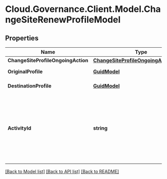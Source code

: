 # Cloud.Governance.Client.Model.ChangeSiteRenewProfileModel
## Properties

Name | Type | Description | Notes
------------ | ------------- | ------------- | -------------
**ChangeSiteProfileOngoingAction** | [**ChangeSiteProfileOngoingActionModel**](ChangeSiteProfileOngoingActionModel.md) |  | [optional] 
**OriginalProfile** | [**GuidModel**](GuidModel.md) | GuidModel model | [optional] 
**DestinationProfile** | [**GuidModel**](GuidModel.md) | GuidModel model | [optional] 
**ActivityId** | **string** | An unique identifier for the activity which can be used to find configuration in the dynamic service if it is assign by IT | [optional] 

[[Back to Model list]](../README.md#documentation-for-models) [[Back to API list]](../README.md#documentation-for-api-endpoints) [[Back to README]](../README.md)

